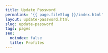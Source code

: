 ```yaml
---
title: Update Password
permalink: '{{ page.fileSlug }}/index.html'
layout: update-password.html
slug: update-password
tags: pages
seo:
  noindex: false
  title: Profiles
---
```




